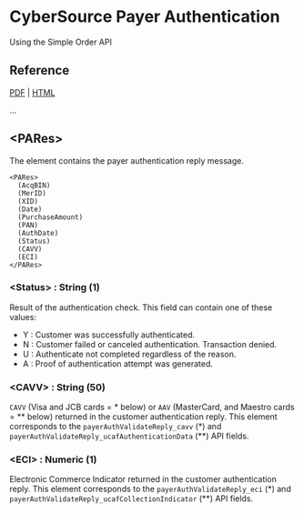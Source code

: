 CyberSource Payer Authentication
================================
Using the Simple Order API

## Reference
[PDF](http://apps.cybersource.com/library/documentation/dev_guides/Payer_Authentication_SO_API/Payer_Authentication_SO_API.pdf) | [HTML](http://apps.cybersource.com/library/documentation/dev_guides/Payer_Authentication_SO_API/html/wwhelp/wwhimpl/js/html/wwhelp.htm#href=cover.html)

...

## __<PARes__>
The <PARes> element contains the payer authentication reply message.
```
<PARes>
  (AcqBIN)
  (MerID)
  (XID)
  (Date)
  (PurchaseAmount)
  (PAN)
  (AuthDate)
  (Status)
  (CAVV)
  (ECI)
</PARes>
```

### __<Status__> : String (1)

Result of the authentication check. This field can contain one of these values:
* Y : Customer was successfully authenticated.
* N : Customer failed or canceled authentication. Transaction denied.
* U : Authenticate not completed regardless of the reason.
* A : Proof of authentication attempt was generated.

### __<CAVV__> : String (50)

`CAVV` (Visa and JCB cards = \* below) or `AAV` (MasterCard, and Maestro cards = \*\* below) returned in the customer authentication reply. This element corresponds to the `payerAuthValidateReply_cavv` (\*) and `payerAuthValidateReply_ucafAuthenticationData` (\*\*) API fields.

### __<ECI__> : Numeric (1)

Electronic Commerce Indicator returned in the customer authentication reply. This element corresponds to the `payerAuthValidateReply_eci` (\*) and `payerAuthValidateReply_ucafCollectionIndicator` (\*\*) API fields.
